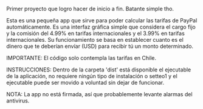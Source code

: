 Primer proyecto que logro hacer de inicio a fin.
Batante simple tho.

Esta es una pequeña app que sirve para poder calcular las tarifas de PayPal automáticamente.
Es una interfaz gráfica simple que considera el cargo fijo y la comisión del 4.99% en tarifas internacionales y el 3.99% en tarifas internacionales.
Su funcionamiento se basa en establecer cuanto es el dinero que te deberían envíar (USD) para recibir tú un monto determinado.

IMPORTANTE: El código solo contempla las tarifas en Chile.

INSTRUCCIONES: Dentro de la carpeta 'dist' está disponible el ejecutable de la aplicación, no requiere ningún tipo de instalación o setteo1 y 
el ejecutable puede ser movido a voluntad sin dejar de funcionar.

NOTA: La app no está firmada, así que probablemente levante alarmas del antivirus.

